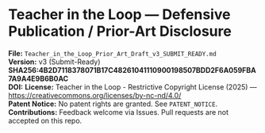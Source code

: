 # Teacher in the Loop — Defensive Publication / Prior-Art Disclosure
**File:** `Teacher_in_the_Loop_Prior_Art_Draft_v3_SUBMIT_READY.md`  
**Version:** v3 (Submit-Ready)  
**SHA256:4B2D7118378071B17C48261041110900198507BDD2F6A059FBA7A9A4E9B6B0AC**  
**DOI:** <add Zenodo DOI here once minted>
**License:** Teacher in the Loop - Restrictive Copyright License (2025) — https://creativecommons.org/licenses/by-nc-nd/4.0/  
**Patent Notice:** No patent rights are granted. See `PATENT_NOTICE`.
**Contributions:** Feedback welcome via Issues. Pull requests are not accepted on this repo.

